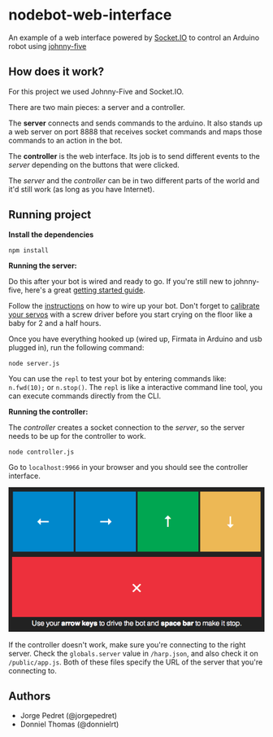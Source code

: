 nodebot-web-interface
=====================

An example of a web interface powered by [Socket.IO](http://socket.io/) to control an Arduino robot using [johnny-five](https://github.com/rwldrn/johnny-five)

## How does it work?

For this project we used Johnny-Five and Socket.IO.

There are two main pieces: a server and a controller.

The __server__ connects and sends commands to the arduino. It also stands up a web server on port 8888 that receives socket commands and maps those commands to an action in the bot.

The __controller__ is the web interface. Its job is to send different events to the _server_ depending on the buttons that were clicked.

The _server_ and the _controller_ can be in two different parts of the world and it'd still work (as long as you have Internet).

## Running project

__Install the dependencies__

```
npm install
```

__Running the server:__

Do this after your bot is wired and ready to go. If you're still new to johnny-five, here's a great [getting started guide](https://github.com/rwldrn/johnny-five/wiki/Getting-Started).

Follow the [instructions](http://learn.parallax.com/ShieldRobot) on how to wire up your bot. Don't forget to [calibrate your servos](http://learn.parallax.com/node/185) with a screw driver before you start crying on the floor like a baby for 2 and a half hours.

Once you have everything hooked up (wired up, Firmata in Arduino and usb plugged in), run the following command:

```
node server.js
```

You can use the `repl` to test your bot by entering commands like: `n.fwd(10);` or `n.stop()`. The `repl` is like a interactive command line tool, you can execute commands directly from the CLI.

__Running the controller:__

The _controller_ creates a socket connection to the _server_, so the server needs to be up for the controller to work.

```
node controller.js
```

Go to `localhost:9966` in your browser and you should see the controller interface.

![Controller screenshot](/public/controller.png "Controller Screenshot")

If the controller doesn't work, make sure you're connecting to the right server. Check the `globals.server` value in `/harp.json`, and also check it on `/public/app.js`. Both of these files specify the URL of the server that you're connecting to.

## Authors

- Jorge Pedret (@jorgepedret)
- Donniel Thomas (@donnielrt)